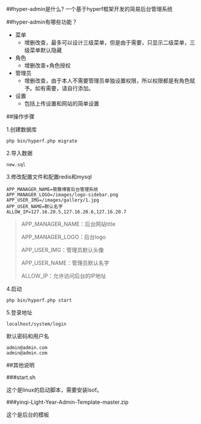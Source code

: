 ##hyper-admin是什么?
一个基于hyperf框架开发的简易后台管理系统

##hyper-admin有哪些功能？

* 菜单
    * 增删改查，最多可以设计三级菜单，但是由于需要，只显示二级菜单，三级菜单默认隐藏
* 角色
    * 增删改查+角色授权
* 管理员
    * 增删改查，由于本人不需要管理员单独设置权限，所以权限都是有角色赋予。如有需要，请自行添加。
* 设置
    * 包括上传设置和网站的简单设置

##操作步骤

1.创建数据库

`php bin/hyperf.php migrate`

2.导入数据

`new.sql`

3.修改配置文件和配置redis和mysql

```
APP_MANAGER_NAME=筱雅博客后台管理系统
APP_MANAGER_LOGO=/images/logo-sidebar.png
APP_USER_IMG=/images/gallery/1.jpg
APP_USER_NAME=默认名字
ALLOW_IP=127.16.20.5,127.16.20.6,127.16.20.7
```

> APP_MANAGER_NAME：后台网站title
>
> APP_MANAGER_LOGO：后台logo
>
> APP_USER_IMG：管理员默认头像
>
> APP_USER_NAME：管理员默认名字
>
> ALLOW_IP：允许访问后台的IP地址

4.启动

`php bin/hyperf.php start`

5.登录地址

`localhost/system/login`

默认密码和用户名
```
admin@admin.com
admin@admin.com
```

##其他说明

###start.sh

这个是linux的启动脚本，需要安装lsof。

###yinqi-Light-Year-Admin-Template-master.zip

这个是后台的模板





